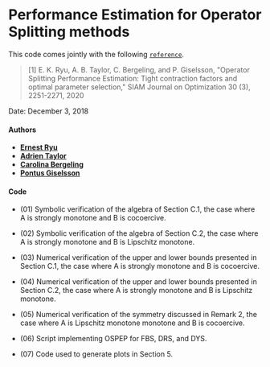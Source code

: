 # Performance Estimation for Operator Splitting methods

This code comes jointly with the following [`reference`](https://arxiv.org/abs/1812.00146).

> [1] E. K. Ryu, A. B. Taylor, C. Bergeling, and P. Giselsson, "Operator Splitting Performance Estimation: Tight contraction factors and optimal parameter selection," SIAM Journal on Optimization 30 (3), 2251-2271, 2020
 
Date:  December 3, 2018

#### Authors
- [**Ernest Ryu**](http://www.math.ucla.edu/~eryu/)
- [**Adrien Taylor**](http://www.di.ens.fr/~ataylor/)
- [**Carolina Bergeling**](http://www.control.lth.se/staff/carolina-bergeling/)
- [**Pontus Giselsson**](http://www.control.lth.se/staff/pontus-giselsson/)

#### Code
- (01) Symbolic verification of the algebra of Section C.1, the case where A is strongly monotone and B is cocoercive.

- (02) Symbolic verification of the algebra of Section C.2, the case where A is strongly monotone and B is Lipschitz monotone.

- (03) Numerical verification of the upper and lower bounds presented in Section C.1, the case where A is strongly monotone and B is cocoercive.

- (04) Numerical verification of the upper and lower bounds presented in Section C.2, the case where A is strongly monotone and B is Lipschitz monotone.

- (05) Numerical verification of the symmetry discussed in Remark 2, the case where A is Lipschitz monotone monotone and B is cocoercive.

- (06) Script implementing OSPEP for FBS, DRS, and DYS.

- (07) Code used to generate plots in Section 5.

 
